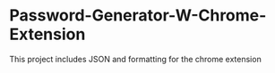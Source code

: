 # Password-Generator-W-Chrome-Extension
This project includes JSON and formatting for the chrome extension
